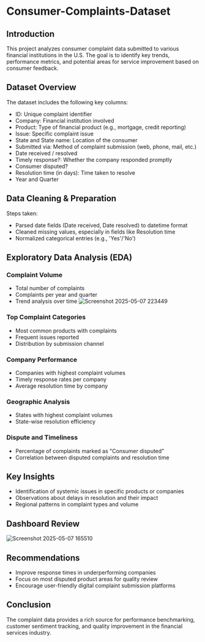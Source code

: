 # Consumer-Complaints-Dataset
## Introduction
This project analyzes consumer complaint data submitted to various financial institutions in the U.S. The goal is to identify key trends, performance metrics, and potential areas for service improvement based on consumer feedback.
## Dataset Overview
The dataset includes the following key columns:

- ID: Unique complaint identifier
- Company: Financial institution involved
- Product: Type of financial product (e.g., mortgage, credit reporting)
- Issue: Specific complaint issue
- State and State name: Location of the consumer
- Submitted via: Method of complaint submission (web, phone, mail, etc.)
- Date received / resolved
- Timely response?: Whether the company responded promptly
- Consumer disputed?
- Resolution time (in days): Time taken to resolve
- Year and Quarter

## Data Cleaning & Preparation
Steps taken:
- Parsed date fields (Date received, Date resolved) to datetime format
- Cleaned missing values, especially in fields like Resolution time
- Normalized categorical entries (e.g., 'Yes'/'No')

## Exploratory Data Analysis (EDA)
### Complaint Volume
- Total number of complaints
- Complaints per year and quarter
- Trend analysis over time
![Screenshot 2025-05-07 223449](https://github.com/user-attachments/assets/6d6b1fdc-8cf8-48d0-a0e2-3d56aaa5daff)

### Top Complaint Categories
- Most common products with complaints
- Frequent issues reported
- Distribution by submission channel
### Company Performance
- Companies with highest complaint volumes
- Timely response rates per company
- Average resolution time by company
### Geographic Analysis
- States with highest complaint volumes
- State-wise resolution efficiency
### Dispute and Timeliness
- Percentage of complaints marked as "Consumer disputed"
- Correlation between disputed complaints and resolution time

## Key Insights
- Identification of systemic issues in specific products or companies
- Observations about delays in resolution and their impact
- Regional patterns in complaint types and volume

## Dashboard Review
![Screenshot 2025-05-07 165510](https://github.com/user-attachments/assets/4d92dfcc-3af2-44c8-8e5e-36bd4f759051)

## Recommendations
- Improve response times in underperforming companies
- Focus on most disputed product areas for quality review
- Encourage user-friendly digital complaint submission platforms

## Conclusion
  The complaint data provides a rich source for performance benchmarking, customer sentiment tracking, and quality improvement in the financial services industry.
